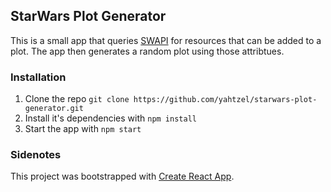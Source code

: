 ## StarWars Plot Generator

This is a small app that queries [SWAPI](https://swapi.co/) for resources that can be added to a plot. The app then generates a random plot using those attribtues.


### Installation
1. Clone the repo `git clone https://github.com/yahtzel/starwars-plot-generator.git`
2. Install it's dependencies with `npm install`
2. Start the app with `npm start`


### Sidenotes
This project was bootstrapped with [Create React App](https://github.com/facebook/create-react-app).
